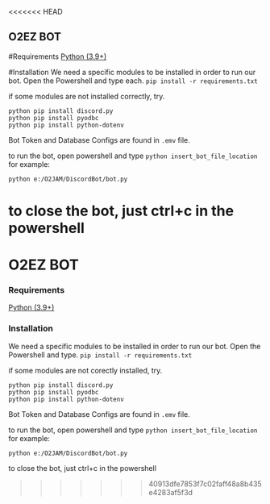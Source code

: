 <<<<<<< HEAD
## O2EZ BOT
#Requirements
[Python (3.9+)](https://www.python.org/downloads/)

#Installation
We need a specific modules to be installed in order to run our bot.
Open the Powershell and type each.
```pip install -r requirements.txt```

if some modules are not installed correctly, try.
```
python pip install discord.py
python pip install pyodbc
python pip install python-dotenv
```

Bot Token and Database Configs are found in `.emv` file.


to run the bot, open powershell and type `python insert_bot_file_location` for example:
```
python e:/O2JAM/DiscordBot/bot.py
```
to close the bot, just ctrl+c in the powershell
=======
# O2EZ BOT

### Requirements

[Python (3.9+)](https://www.python.org/downloads/)

### Installation

We need a specific modules to be installed in order to run our bot.
Open the Powershell and type.
```pip install -r requirements.txt```

if some modules are not corectly installed, try.
```
python pip install discord.py
python pip install pyodbc
python pip install python-dotenv
```

Bot Token and Database Configs are found in `.emv` file.


to run the bot, open powershell and type `python insert_bot_file_location` for example:
```
python e:/O2JAM/DiscordBot/bot.py
```
to close the bot, just ctrl+c in the powershell
>>>>>>> 40913dfe7853f7c02faff48a8b435e4283af5f3d
